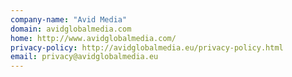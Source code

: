 ```yaml
---
company-name: "Avid Media"
domain: avidglobalmedia.com
home: http://www.avidglobalmedia.com/
privacy-policy: http://avidglobalmedia.eu/privacy-policy.html
email: privacy@avidglobalmedia.eu
---
```





